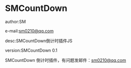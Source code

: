 # SMCountDown

author:SM

e-mail:sm0210@qq.com

desc:SMCountDown倒计时插件JS

version:SMCountDown 0.1

SMCountDown 倒计时插件，有问题发邮件：sm0210@qq.com
